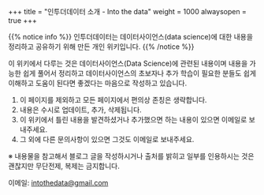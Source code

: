+++
title = "인투더데이터 소개 - Into the data"
weight = 1000
alwaysopen = true
+++

{{% notice info %}}
인투더데이터는 데이터사이언스(data science)에 대한 내용을 정리하고 공유하기 위해 만든 개인 위키입니다.
{{% /notice %}}

이 위키에서 다루는 것은 데이터사이언스(Data Science)에 관련된 내용이며 내용을 가능한 쉽게 풀어서 정리하고 데이터사이언스의 초보자나 추가 학습이 필요한 분들도 쉽게 이해하고 도움이 된다면 좋겠다는 마음으로 작성하고 있습니다.

1. 이 페이지를 제외하고 모든 페이지에서 편의상 존칭은 생략합니다.
2. 내용은 수시로 업데이트, 추가, 삭제됩니다.
3. 이 위키에서 틀린 내용을 발견하셨거나 추가했으면 하는 내용이 있으면 이메일로 보내주세요.  
4. 그 외에 다른 문의사항이 있으면 그것도 이메일로 보내주세요.

※ 내용물을 참고해서 블로그 글을 작성하시거나 출처를 밝히고 일부를 인용하시는 것은 괜찮지만 무단전제, 복제는 금지합니다.

이메일: [intothedata@gmail.com](mailto:intothedata@gmail.com)
